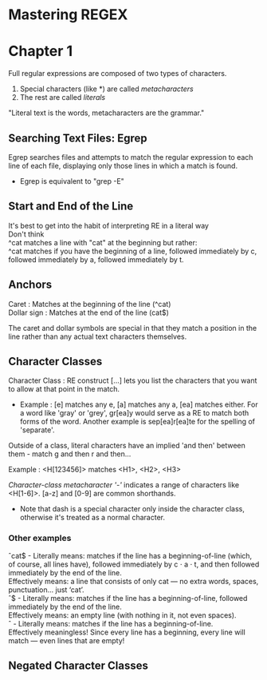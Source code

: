 # Mastering REGEX

# Chapter 1

Full regular expressions are composed of two types of characters.
1. Special characters (like \*) are called *metacharacters*
2. The rest are called *literals*

"Literal text is the words, metacharacters are the grammar."

## Searching Text Files: Egrep
Egrep searches files and attempts to match the regular expression to each line of each file, displaying only those lines in which a match is found.
- Egrep is equivalent to "grep -E"

## Start and End of the Line
It's best to get into the habit of interpreting RE in a literal way</br>
Don't think </br>
^cat matches a line with "cat" at the beginning
but rather: </br>
^cat matches if you have the beginning of a line, followed immediately by c, followed immediately by a, followed immediately by t.

## Anchors
Caret : Matches at the beginning of the line (^cat)</br>
Dollar sign : Matches at the end of the line (cat$)</br>

The caret and dollar symbols are special in that they match a position in the line rather than any actual text characters themselves.

## Character Classes
Character Class : RE construct [...] lets you list the characters that you want to allow at that point in the match.</br>
- Example : [e] matches any e, [a] matches any a, [ea] matches either. For a word like 'gray' or 'grey', gr[ea]y would serve as a RE to match both forms of the word. Another example is sep[ea]r[ea]te for the spelling of 'separate'.

Outside of a class, literal characters have an implied 'and then' between them - match g and then r and then...

Example : \<H\[123456\]\> matches \<H1\>, \<H2\>, \<H3\>

*Character-class metacharacter '-'* indicates a range of characters like \<H\[1-6]\>. \[a-z\] and \[0-9\] are common shorthands.
- Note that dash is a special character only inside the character class, otherwise it's treated as a normal character.

### Other examples
ˆcat$ - Literally means: matches if the line has a beginning-of-line (which, of course, all lines have), followed immediately by c ⋅ a ⋅ t, and then followed immediately by the end of the line.</br>
Effectively means: a line that consists of only cat — no extra words, spaces, punctuation... just ‘cat’.</br>
ˆ\$ - Literally means: matches if the line has a beginning-of-line, followed immediately by the end of the line.</br>
Effectively means: an empty line (with nothing in it, not even spaces).</br>
ˆ - Literally means: matches if the line has a beginning-of-line.</br>
Effectively meaningless! Since every line has a beginning, every line will match — even lines that are empty!

## Negated Character Classes

